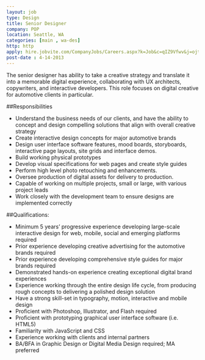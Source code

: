 ```yaml
---
layout: job
type: Design
title: Senior Designer
company: POP
location: Seattle, WA
categories: [main , wa-des]
http: http
apply: hire.jobvite.com/CompanyJobs/Careers.aspx?k=Job&c=qIZ9Vfwv&j=ojtmXfwP
post-date : 4-14-2013
---
```


The senior designer has ability to take a creative strategy and translate it into a memorable digital experience, collaborating with UX architects, copywriters, and interactive developers. This role focuses on digital creative for automotive clients in particular.

##Responsibilities 

* Understand the business needs of our clients, and have the ability to concept and design compelling solutions that align with overall creative strategy
* Create interactive design concepts for major automotive brands
* Design user interface software features, mood boards, storyboards, interactive page layouts, site grids and interface demos.
* Build working physical prototypes
* Develop visual specifications for web pages and create style guides
* Perform high level photo retouching and enhancements.
* Oversee production of digital assets for delivery to production.
* Capable of working on multiple projects, small or large, with various project leads
* Work closely with the development team to ensure designs are implemented correctly

##Qualifications:

* Minimum 5 years’ progressive experience developing large-scale interactive design for web, mobile, social and emerging platforms required
* Prior experience developing creative advertising for the automotive brands required
* Prior experience developing comprehensive style guides for major brands required
* Demonstrated hands-on experience creating exceptional digital brand experiences
* Experience working through the entire design life cycle, from producing rough concepts to delivering a polished design solution
* Have a strong skill-set in typography, motion, interactive and mobile design
* Proficient with Photoshop, Illustrator, and Flash required
* Proficient with prototyping graphical user interface software (i.e. HTML5)
* Familiarity with JavaScript and CSS
* Experience working with clients and internal partners
* BA/BFA in Graphic Design or Digital Media Design required; MA preferred

